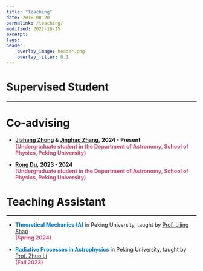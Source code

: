 ```yaml
---
title: "Teaching"
date: 2018-08-20
permalink: /teaching/
modified: 2022-10-15
excerpt:
tags:
header:
    overlay_image: header.png
    overlay_filter: 0.1 
---
```


# Supervised Student

<hr style="border:1px solid gray">

# Co-advising

* <b>[Jiahang Zhong](https://orcid.org/0009-0008-2673-1764) & [Jinghao Zhang](https://orcid.org/0009-0002-1101-2798),</b> <b>2024 - Present</b>
  <br><font color="#CF4C73"><b>(Undergraduate student in the Department of Astronomy, School of Physics, Peking University)</b></font>

* <b>[Rong Du](https://orcid.org/0009-0006-6543-6333),</b> <b>2023 - 2024</b>
  <br><font color="#CF4C73"><b>(Undergraduate student in the Department of Astronomy, School of Physics, Peking University)</b></font>

# Teaching Assistant

<hr style="border:1px solid gray">

* <span style="color: #007DD9; font-weight: bold;">Theoretical Mechanics (A)</span> in Peking University, taught by [Prof. Lijing Shao](http://friendshao.github.io/about/)
  <br><font color="#CF4C73"><b>(Spring 2024)</b></font>

* <span style="color: #007DD9; font-weight: bold;">Radiative Processes in Astrophysics</span> in Peking University, taught by [Prof. Zhuo Li](https://faculty.pku.edu.cn/lizhuo1/zh_CN/index/7734/list/index.htm)
  <br><font color="#CF4C73"><b>(Fall 2023)</b></font>

